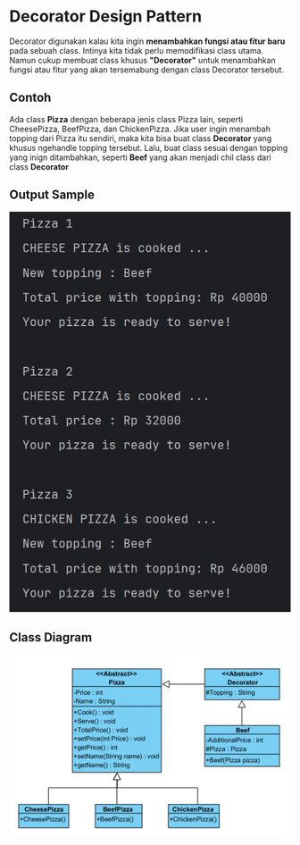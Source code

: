 # Decorator Design Pattern

Decorator digunakan kalau kita ingin **menambahkan fungsi atau fitur baru** pada sebuah class. Intinya kita tidak perlu memodifikasi class utama. Namun cukup membuat class khusus **"Decorator"** untuk menambahkan fungsi atau fitur yang akan tersemabung dengan class Decorator tersebut.

## Contoh
Ada class **Pizza** dengan beberapa jenis class Pizza lain, seperti CheesePizza, BeefPizza, dan ChickenPizza. Jika user ingin menambah topping dari Pizza itu sendiri, maka kita bisa buat class **Decorator** yang khusus ngehandle topping tersebut. Lalu, buat class sesuai dengan topping yang inign ditambahkan, seperti **Beef** yang akan menjadi chil class dari class **Decorator**

## Output Sample
![output](./src/img/screenshot/output.png)

## Class Diagram
![class_diagram](./src/img/screenshot/Decorator.png)